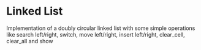 # Linked List 
Implementation of a doubly circular linked list
with some simple operations like search left/right, switch, move left/right, insert left/right, clear_cell, clear_all and show
